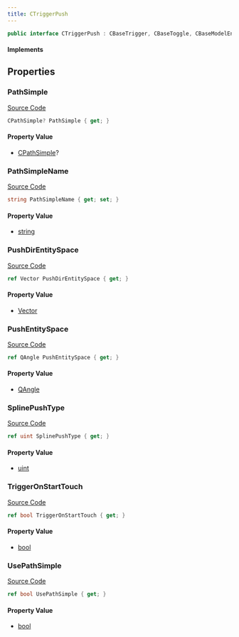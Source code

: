```yaml
---
title: CTriggerPush
---
```


```csharp
public interface CTriggerPush : CBaseTrigger, CBaseToggle, CBaseModelEntity, CBaseEntity, CEntityInstance, ISchemaClass<CEntityInstance>, ISchemaClass<CBaseEntity>, ISchemaClass<CBaseModelEntity>, ISchemaClass<CBaseToggle>, ISchemaClass<CBaseTrigger>, ISchemaClass<CTriggerPush>, ISchemaField, ISchemaClass, INativeHandle
```

#### Implements

## Properties

### PathSimple

[Source Code](https://github.com/swiftly-solution/swiftlys2/blob/main/managed/src/SwiftlyS2.Generated/Schemas/Interfaces/CTriggerPush.cs#L27)

```csharp
CPathSimple? PathSimple { get; }
```

#### Property Value

- [CPathSimple](/docs/api/shared/schemadefinitions/cpathsimple)?

### PathSimpleName

[Source Code](https://github.com/swiftly-solution/swiftlys2/blob/main/managed/src/SwiftlyS2.Generated/Schemas/Interfaces/CTriggerPush.cs#L25)

```csharp
string PathSimpleName { get; set; }
```

#### Property Value

- [string](https://learn.microsoft.com/dotnet/api/system.string)

### PushDirEntitySpace

[Source Code](https://github.com/swiftly-solution/swiftlys2/blob/main/managed/src/SwiftlyS2.Generated/Schemas/Interfaces/CTriggerPush.cs#L19)

```csharp
ref Vector PushDirEntitySpace { get; }
```

#### Property Value

- [Vector](/docs/api/shared/natives/vector)

### PushEntitySpace

[Source Code](https://github.com/swiftly-solution/swiftlys2/blob/main/managed/src/SwiftlyS2.Generated/Schemas/Interfaces/CTriggerPush.cs#L17)

```csharp
ref QAngle PushEntitySpace { get; }
```

#### Property Value

- [QAngle](/docs/api/shared/natives/qangle)

### SplinePushType

[Source Code](https://github.com/swiftly-solution/swiftlys2/blob/main/managed/src/SwiftlyS2.Generated/Schemas/Interfaces/CTriggerPush.cs#L29)

```csharp
ref uint SplinePushType { get; }
```

#### Property Value

- [uint](https://learn.microsoft.com/dotnet/api/system.uint32)

### TriggerOnStartTouch

[Source Code](https://github.com/swiftly-solution/swiftlys2/blob/main/managed/src/SwiftlyS2.Generated/Schemas/Interfaces/CTriggerPush.cs#L21)

```csharp
ref bool TriggerOnStartTouch { get; }
```

#### Property Value

- [bool](https://learn.microsoft.com/dotnet/api/system.boolean)

### UsePathSimple

[Source Code](https://github.com/swiftly-solution/swiftlys2/blob/main/managed/src/SwiftlyS2.Generated/Schemas/Interfaces/CTriggerPush.cs#L23)

```csharp
ref bool UsePathSimple { get; }
```

#### Property Value

- [bool](https://learn.microsoft.com/dotnet/api/system.boolean)

